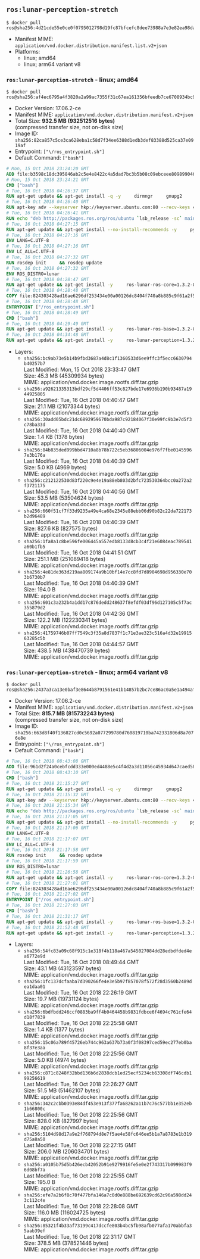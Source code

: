 ## `ros:lunar-perception-stretch`

```console
$ docker pull ros@sha256:4d21cde55e0ce0f0795012798d19fc87bfcefc8dee73988a7e3e82ea98da3dd5
```

-	Manifest MIME: `application/vnd.docker.distribution.manifest.list.v2+json`
-	Platforms:
	-	linux; amd64
	-	linux; arm64 variant v8

### `ros:lunar-perception-stretch` - linux; amd64

```console
$ docker pull ros@sha256:af4ec6795a4f3820a2a99ac7355f31c67ea161356bfeedb7ce6708934bc9a632
```

-	Docker Version: 17.06.2-ce
-	Manifest MIME: `application/vnd.docker.distribution.manifest.v2+json`
-	Total Size: **932.5 MB (932512516 bytes)**  
	(compressed transfer size, not on-disk size)
-	Image ID: `sha256:82ca857c5ce3ca628eba1c58d7f34ee6388d1edb3def83388d525ca37e0919af`
-	Entrypoint: `["\/ros_entrypoint.sh"]`
-	Default Command: `["bash"]`

```dockerfile
# Mon, 15 Oct 2018 23:24:20 GMT
ADD file:b3598c18dc395846ab2c5e4e8422c4a5dad7bc3b5b08c09ebceee80989904641 in / 
# Mon, 15 Oct 2018 23:24:21 GMT
CMD ["bash"]
# Tue, 16 Oct 2018 04:26:37 GMT
RUN apt-get update && apt-get install -q -y     dirmngr     gnupg2     lsb-release     && rm -rf /var/lib/apt/lists/*
# Tue, 16 Oct 2018 04:26:40 GMT
RUN apt-key adv --keyserver hkp://keyserver.ubuntu.com:80 --recv-keys 421C365BD9FF1F717815A3895523BAEEB01FA116
# Tue, 16 Oct 2018 04:26:41 GMT
RUN echo "deb http://packages.ros.org/ros/ubuntu `lsb_release -sc` main" > /etc/apt/sources.list.d/ros-latest.list
# Tue, 16 Oct 2018 04:27:15 GMT
RUN apt-get update && apt-get install --no-install-recommends -y     python-rosdep     python-rosinstall     python-vcstools     && rm -rf /var/lib/apt/lists/*
# Tue, 16 Oct 2018 04:27:16 GMT
ENV LANG=C.UTF-8
# Tue, 16 Oct 2018 04:27:16 GMT
ENV LC_ALL=C.UTF-8
# Tue, 16 Oct 2018 04:27:32 GMT
RUN rosdep init     && rosdep update
# Tue, 16 Oct 2018 04:27:32 GMT
ENV ROS_DISTRO=lunar
# Tue, 16 Oct 2018 04:28:47 GMT
RUN apt-get update && apt-get install -y     ros-lunar-ros-core=1.3.2-0*     && rm -rf /var/lib/apt/lists/*
# Tue, 16 Oct 2018 04:28:48 GMT
COPY file:824303428ad16ae6296df253434e00a00126dc8404f740a8b885c9f61a2f5fcb in / 
# Tue, 16 Oct 2018 04:28:48 GMT
ENTRYPOINT ["/ros_entrypoint.sh"]
# Tue, 16 Oct 2018 04:28:49 GMT
CMD ["bash"]
# Tue, 16 Oct 2018 04:29:49 GMT
RUN apt-get update && apt-get install -y     ros-lunar-ros-base=1.3.2-0*     && rm -rf /var/lib/apt/lists/*
# Tue, 16 Oct 2018 04:34:48 GMT
RUN apt-get update && apt-get install -y     ros-lunar-perception=1.3.2-0*     && rm -rf /var/lib/apt/lists/*
```

-	Layers:
	-	`sha256:bc9ab73e5b14b9fbd3687a4d8c1f1360533d6ee9ffc3f5ecc6630794b40257b7`  
		Last Modified: Mon, 15 Oct 2018 23:33:47 GMT  
		Size: 45.3 MB (45309934 bytes)  
		MIME: application/vnd.docker.image.rootfs.diff.tar.gzip
	-	`sha256:a92621335313bdf29cf5d4406ff53c827bde17e6936b190b93487a1944925805`  
		Last Modified: Tue, 16 Oct 2018 04:40:47 GMT  
		Size: 21.1 MB (21073344 bytes)  
		MIME: application/vnd.docker.image.rootfs.diff.tar.gzip
	-	`sha256:30add05bdc21dc6892959670bda987c92184067f30e99fc9b3e7d5f3c78ba33d`  
		Last Modified: Tue, 16 Oct 2018 04:40:40 GMT  
		Size: 1.4 KB (1378 bytes)  
		MIME: application/vnd.docker.image.rootfs.diff.tar.gzip
	-	`sha256:84b835ded999bbd4710a8b78b722c5eb36806004e976f7fbe01455967e3b176a`  
		Last Modified: Tue, 16 Oct 2018 04:40:39 GMT  
		Size: 5.0 KB (4969 bytes)  
		MIME: application/vnd.docker.image.rootfs.diff.tar.gzip
	-	`sha256:c212122530d83f220c9e4e19a88eb803d2bfc723530364bcc0a272a2f3721175`  
		Last Modified: Tue, 16 Oct 2018 04:40:56 GMT  
		Size: 53.5 MB (53504624 bytes)  
		MIME: application/vnd.docker.image.rootfs.diff.tar.gzip
	-	`sha256:660f51cf7f33d9235a49e4ca68e2345e88ebb06d90b82c22da722173b2d96489`  
		Last Modified: Tue, 16 Oct 2018 04:40:39 GMT  
		Size: 827.6 KB (827575 bytes)  
		MIME: application/vnd.docker.image.rootfs.diff.tar.gzip
	-	`sha256:1fa8a1c8be596fe006445a557edb8133d8cb3c4f21e6084eac789541a60b1fb5`  
		Last Modified: Tue, 16 Oct 2018 04:41:51 GMT  
		Size: 251.1 MB (251089418 bytes)  
		MIME: application/vnd.docker.image.rootfs.diff.tar.gzip
	-	`sha256:4e81de363d219aa809174a9b10bf14e7cc8fd7d8904698d956330e703b6730b7`  
		Last Modified: Tue, 16 Oct 2018 04:40:39 GMT  
		Size: 194.0 B  
		MIME: application/vnd.docker.image.rootfs.diff.tar.gzip
	-	`sha256:601c3a232b4a1dd17c876dedd248637f8efdf03df96d127105c5f7ac355879d2`  
		Last Modified: Tue, 16 Oct 2018 04:42:36 GMT  
		Size: 122.2 MB (122230341 bytes)  
		MIME: application/vnd.docker.image.rootfs.diff.tar.gzip
	-	`sha256:41759746b07ff7549c3f35a8d7837f1c71e3ae323c516a4d32e1991563285c5b`  
		Last Modified: Tue, 16 Oct 2018 04:44:57 GMT  
		Size: 438.5 MB (438470739 bytes)  
		MIME: application/vnd.docker.image.rootfs.diff.tar.gzip

### `ros:lunar-perception-stretch` - linux; arm64 variant v8

```console
$ docker pull ros@sha256:2437a3ca13e0baf3e8644b8791561e41b14857b2bc7ce86ac0a5e1a494afd32e
```

-	Docker Version: 17.06.2-ce
-	Manifest MIME: `application/vnd.docker.distribution.manifest.v2+json`
-	Total Size: **815.7 MB (815732243 bytes)**  
	(compressed transfer size, not on-disk size)
-	Image ID: `sha256:663d8f40f136827cd0c5692a077299780d760819710ba742331806d8a7076e8e`
-	Entrypoint: `["\/ros_entrypoint.sh"]`
-	Default Command: `["bash"]`

```dockerfile
# Tue, 16 Oct 2018 08:43:08 GMT
ADD file:961d2f24a0cebfcdd333e000ed4488e5c4f4d2a3d11056c45934d647caed5845 in / 
# Tue, 16 Oct 2018 08:43:10 GMT
CMD ["bash"]
# Tue, 16 Oct 2018 21:15:27 GMT
RUN apt-get update && apt-get install -q -y     dirmngr     gnupg2     lsb-release     && rm -rf /var/lib/apt/lists/*
# Tue, 16 Oct 2018 21:15:32 GMT
RUN apt-key adv --keyserver hkp://keyserver.ubuntu.com:80 --recv-keys 421C365BD9FF1F717815A3895523BAEEB01FA116
# Tue, 16 Oct 2018 21:15:34 GMT
RUN echo "deb http://packages.ros.org/ros/ubuntu `lsb_release -sc` main" > /etc/apt/sources.list.d/ros-latest.list
# Tue, 16 Oct 2018 21:17:05 GMT
RUN apt-get update && apt-get install --no-install-recommends -y     python-rosdep     python-rosinstall     python-vcstools     && rm -rf /var/lib/apt/lists/*
# Tue, 16 Oct 2018 21:17:06 GMT
ENV LANG=C.UTF-8
# Tue, 16 Oct 2018 21:17:07 GMT
ENV LC_ALL=C.UTF-8
# Tue, 16 Oct 2018 21:17:58 GMT
RUN rosdep init     && rosdep update
# Tue, 16 Oct 2018 21:17:59 GMT
ENV ROS_DISTRO=lunar
# Tue, 16 Oct 2018 21:26:58 GMT
RUN apt-get update && apt-get install -y     ros-lunar-ros-core=1.3.2-0*     && rm -rf /var/lib/apt/lists/*
# Tue, 16 Oct 2018 21:27:01 GMT
COPY file:824303428ad16ae6296df253434e00a00126dc8404f740a8b885c9f61a2f5fcb in / 
# Tue, 16 Oct 2018 21:27:02 GMT
ENTRYPOINT ["/ros_entrypoint.sh"]
# Tue, 16 Oct 2018 21:27:03 GMT
CMD ["bash"]
# Tue, 16 Oct 2018 21:31:17 GMT
RUN apt-get update && apt-get install -y     ros-lunar-ros-base=1.3.2-0*     && rm -rf /var/lib/apt/lists/*
# Tue, 16 Oct 2018 21:52:48 GMT
RUN apt-get update && apt-get install -y     ros-lunar-perception=1.3.2-0*     && rm -rf /var/lib/apt/lists/*
```

-	Layers:
	-	`sha256:54fc83a09c68f915c1e318f4b118a467a545027084dd28edbdfded4ea6772e9d`  
		Last Modified: Tue, 16 Oct 2018 08:49:44 GMT  
		Size: 43.1 MB (43123597 bytes)  
		MIME: application/vnd.docker.image.rootfs.diff.tar.gzip
	-	`sha256:1fc137dcfaaba7d390266fe4e3e5b97f857078f572f28d3560b2489dea1daa01`  
		Last Modified: Tue, 16 Oct 2018 22:26:19 GMT  
		Size: 19.7 MB (19731124 bytes)  
		MIME: application/vnd.docker.image.rootfs.diff.tar.gzip
	-	`sha256:6bdfbdd246ccf0883ba9ff4b0464458b9831fdbce6f4694c761cfe64d18f7839`  
		Last Modified: Tue, 16 Oct 2018 22:25:58 GMT  
		Size: 1.4 KB (1377 bytes)  
		MIME: application/vnd.docker.image.rootfs.diff.tar.gzip
	-	`sha256:15c06a789f45726eb744c963a637b73a0f3f08397ced59ec277eb0ba8f37e3aa`  
		Last Modified: Tue, 16 Oct 2018 22:25:56 GMT  
		Size: 5.0 KB (4974 bytes)  
		MIME: application/vnd.docker.image.rootfs.diff.tar.gzip
	-	`sha256:c871c8248f32bbd136b6d2838dcb1ed25ecf5234cb63308df746cdb199256619`  
		Last Modified: Tue, 16 Oct 2018 22:26:27 GMT  
		Size: 51.5 MB (51462107 bytes)  
		MIME: application/vnd.docker.image.rootfs.diff.tar.gzip
	-	`sha256:342c2cbb0393e84df453e913f377fa68262a11b7c76c577bb1e352eb1b66800c`  
		Last Modified: Tue, 16 Oct 2018 22:25:56 GMT  
		Size: 828.0 KB (827997 bytes)  
		MIME: application/vnd.docker.image.rootfs.diff.tar.gzip
	-	`sha256:5104d98d17a9e2f768794d8e7f5ae4e58fc646ee5b1a7a8783e1b319d75a8a50`  
		Last Modified: Tue, 16 Oct 2018 22:27:15 GMT  
		Size: 206.0 MB (206034701 bytes)  
		MIME: application/vnd.docker.image.rootfs.diff.tar.gzip
	-	`sha256:a0105b75d5b426ecb42052b91e9279916fe5e0e2f743317b099983f96d08bf7a`  
		Last Modified: Tue, 16 Oct 2018 22:25:55 GMT  
		Size: 195.0 B  
		MIME: application/vnd.docker.image.rootfs.diff.tar.gzip
	-	`sha256:efe7a2b6f8c70f477bfa146a7c0d0e888be692639cd62c96a598dd243c112c4e`  
		Last Modified: Tue, 16 Oct 2018 22:28:08 GMT  
		Size: 116.0 MB (116024725 bytes)  
		MIME: application/vnd.docker.image.rootfs.diff.tar.gzip
	-	`sha256:85321f4b33af73199c417dccfe803b4bc5fb98afb077afa170abbfa35aab39ef`  
		Last Modified: Tue, 16 Oct 2018 22:31:17 GMT  
		Size: 378.5 MB (378521446 bytes)  
		MIME: application/vnd.docker.image.rootfs.diff.tar.gzip
